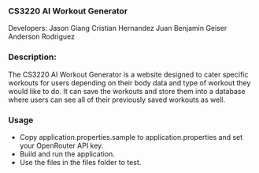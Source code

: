 ### CS3220 AI Workout Generator

Developers:
Jason Giang
Cristian Hernandez Juan
Benjamin Geiser
Anderson Rodriguez

### Description:
The CS3220 AI Workout Generator is a website designed to cater specific workouts for users depending on their body data
and type of workout they would like to do. It can save the workouts and store them into a database where users can see
all of their previously saved workouts as well.

### Usage

* Copy application.properties.sample to application.properties and set your OpenRouter API key.
* Build and run the application.
* Use the files in the files folder to test.